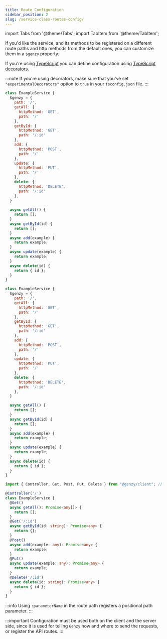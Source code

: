 ```yaml
---
title: Route Configuration
sidebar_position: 2
slug: /service-class-routes-config/
---
```


import Tabs from '@theme/Tabs';
import TabItem from '@theme/TabItem';

If you'd like the service, and its methods to be registered on a different route paths and http methods from the default ones, you can customize them in a `$genzy` property.

If you're using [TypeScript](https://www.typescriptlang.org/) you can define configuration using [TypeScript decorators](https://www.typescriptlang.org/docs/handbook/decorators.html).

:::note
If you're using decorators, make sure that you've set `"experimentalDecorators"` option to `true` in your `tsconfig.json` file.
:::

<Tabs groupId="lang">
  <TabItem value="cjs" label="CommonJS" default>

```js
class ExampleService {
  $genzy = {
    path: '/',
    getAll: {
      httpMethod: 'GET',
      path: '/'
    },
    getById: {
      httpMethod: 'GET',
      path: '/:id'
    },
    add: {
      httpMethod: 'POST',
      path: '/'
    },
    update: {
      httpMethod: 'PUT',
      path: '/'
    },
    delete: {
      httpMethod: 'DELETE',
      path: '/:id'
    },
  }
  
  async getAll() {
    return [];
  }
  async getById(id) {
    return [];
  }
  async add(example) {
    return example;
  }
  async update(example) {
    return example;
  }
  async delete(id) {
    return { id };
  }
}
```

  </TabItem>
  <TabItem value="mjs" label="ES modules">

```js
class ExampleService {
  $genzy = {
    path: '/',
    getAll: {
      httpMethod: 'GET',
      path: '/'
    },
    getById: {
      httpMethod: 'GET',
      path: '/:id'
    },
    add: {
      httpMethod: 'POST',
      path: '/'
    },
    update: {
      httpMethod: 'PUT',
      path: '/'
    },
    delete: {
      httpMethod: 'DELETE',
      path: '/:id'
    },
  }

  async getAll() {
    return [];
  }
  async getById(id) {
    return [];
  }
  async add(example) {
    return example;
  }
  async update(example) {
    return example;
  }
  async delete(id) {
    return { id };
  }
}
```

  </TabItem>
  <TabItem value="ts" label="TypeScript">

```ts
import { Controller, Get, Post, Put, Delete } from "@genzy/client"; // or @genzy/api

@Controller('/')
class ExampleService {
  @Get()
  async getAll(): Promise<any[]> {
    return [];
  }
  @Get('/:id')
  async getById(id: string): Promise<any> {
    return {};
  }
  @Post()
  async add(example: any): Promise<any> {
    return example;
  }
  @Put()
  async update(example: any): Promise<any> {
    return example;
  }
  @Delete('/:id')
  async delete(id: string): Promise<any> {
    return { id };
  }
}
```

  </TabItem>
</Tabs>

:::info
Using `:parameterName` in the route path registers a positional path parameter.
:::

:::important
Configuration must be used both on the client and the server side, since it is used for telling `Genzy` how and where to send the requests, or register the API routes.
:::